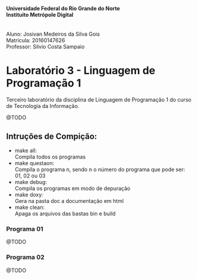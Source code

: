#### Universidade Federal do Rio Grande do Norte <br> Instituito Metrópole Digital
<br>Aluno: Josivan Medeiros da Silva Gois
<br>Matrícula: 20160147626
<br>Professor: Silvio Costa Sampaio

# Laboratório 3 - Linguagem de Programação 1
Terceiro laboratório da disciplina de Linguagem de Programação 1 do curso de Tecnologia da Informação. 

@TODO

## Intruções de Compição:
- make all:<br>
Compila todos os programas
- make questaon:<br>
Compila o programa n, sendo n o número do programa que pode ser: 01, 02 ou 03
- make debug:<BR>
Compila os programas em modo de depuração
- make doxy:<BR>
Gera na pasta doc a documentação em html
- make clean:<BR>
Apaga os arquivos das bastas bin e build

### Programa 01

@TODO

### Programa 02

@TODO
